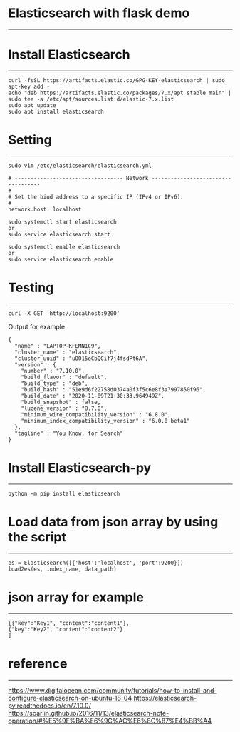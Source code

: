 # Elasticsearch with flask demo
----

# Install Elasticsearch
----
```
curl -fsSL https://artifacts.elastic.co/GPG-KEY-elasticsearch | sudo apt-key add -
echo "deb https://artifacts.elastic.co/packages/7.x/apt stable main" | sudo tee -a /etc/apt/sources.list.d/elastic-7.x.list
sudo apt update
sudo apt install elasticsearch
```

# Setting
----
```
sudo vim /etc/elasticsearch/elasticsearch.yml
```
```
# ---------------------------------- Network -----------------------------------
#
# Set the bind address to a specific IP (IPv4 or IPv6):
#
network.host: localhost
```
```
sudo systemctl start elasticsearch
or 
sudo service elasticsearch start

sudo systemctl enable elasticsearch
or
sudo service elasticsearch enable
```

# Testing
----
```
curl -X GET 'http://localhost:9200'
```
Output for example
```
{
  "name" : "LAPTOP-KFEMN1C9",
  "cluster_name" : "elasticsearch",
  "cluster_uuid" : "uOO15eCbQCif7j4fsdPt6A",
  "version" : {
    "number" : "7.10.0",
    "build_flavor" : "default",
    "build_type" : "deb",
    "build_hash" : "51e9d6f22758d0374a0f3f5c6e8f3a7997850f96",
    "build_date" : "2020-11-09T21:30:33.964949Z",
    "build_snapshot" : false,
    "lucene_version" : "8.7.0",
    "minimum_wire_compatibility_version" : "6.8.0",
    "minimum_index_compatibility_version" : "6.0.0-beta1"
  },
  "tagline" : "You Know, for Search"
}
```
# Install Elasticsearch-py
----
```
python -m pip install elasticsearch
```

# Load data from json array by using the script
----
```
es = Elasticsearch([{'host':'localhost', 'port':9200}])
load2es(es, index_name, data_path)
```

# json array for example
----
```
[{"key":"Key1", "content":"content1"},
{"key":"Key2", "content":"content2"}
]
```

# reference
----
https://www.digitalocean.com/community/tutorials/how-to-install-and-configure-elasticsearch-on-ubuntu-18-04
https://elasticsearch-py.readthedocs.io/en/7.10.0/
https://soarlin.github.io/2016/11/13/elasticsearch-note-operation/#%E5%9F%BA%E6%9C%AC%E6%8C%87%E4%BB%A4
